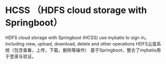 # HCSS （HDFS cloud storage with Springboot）
HDFS cloud storage with Springboot (HCSS) use mybatis to sign in。
Including view, upload, download, delete and other operations
HDFS云盘系统（包含查看，上传，下载，删除等操作） 基于Springboot，整合了mybatis用于登录与验证。
